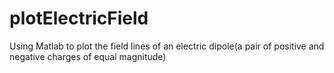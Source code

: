 # plotElectricField
Using Matlab to plot  the field lines of an electric dipole(a pair of positive and negative charges of equal magnitude)

